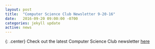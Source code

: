 ```yaml
---
layout: post
title:  "Computer Science Club Newsletter 9-20-16"
date:   2016-09-20 09:00:00 -0700
categories: jekyll update
active: news
---
```


{: .center}
Check out the latest Computer Science Club newsletter [here](http://csclub.sbcc.edu/newsletters/9-20-16newsletter.html)
